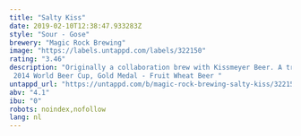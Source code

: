 ```yaml
---
title: "Salty Kiss"
date: 2019-02-10T12:38:47.933283Z
style: "Sour - Gose"
brewery: "Magic Rock Brewing"
image: "https://labels.untappd.com/labels/322150"
rating: "3.46"
description: "Originally a collaboration brew with Kissmeyer Beer. A traditional German style Gose, flavoured with Gooseberry, Sea Buckthorn and Sea Salt. Tart, lightly sour, fruity and refreshing with a defined saltiness an excellent accompaniment to food.  2014 World Beer Cup, Gold Medal - Fruit Wheat Beer "
untappd_url: "https://untappd.com/b/magic-rock-brewing-salty-kiss/322150"
abv: "4.1"
ibu: "0"
robots: noindex,nofollow
lang: nl
---
```


